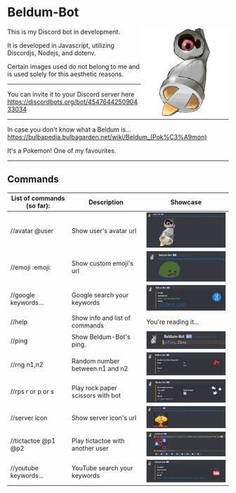 # Beldum-Bot
<img src="https://github.com/Tony120914/Beldum-Bot/blob/master/images/374Beldum-Shiny.png?raw=true" width="200" align="right">

This is my Discord bot in development.

It is developed in Javascript, utilizing Discordjs, Nodejs, and dotenv.

Certain images used do not belong to me and is used solely for this aesthetic reasons.

---

You can invite it to your Discord server here
https://discordbots.org/bot/454764425090433034

---

In case you don't know what a Beldum is...
https://bulbapedia.bulbagarden.net/wiki/Beldum_(Pok%C3%A9mon)

It's a Pokemon! One of my favourites.

---

## Commands
| List of commands (so far): | Description | Showcase |
| --- | --- | --- |
| //avatar @user | Show user's avatar url | <img src="https://github.com/Tony120914/Beldum-Bot/blob/master/screenshots/avatar.JPG?raw=true" width="300"> |
| //emoji :emoji: | Show custom emoji's url | <img src="https://github.com/Tony120914/Beldum-Bot/blob/master/screenshots/emoji.JPG?raw=true" width="300"> |
| //google keywords... | Google search your keywords | <img src="https://github.com/Tony120914/Beldum-Bot/blob/master/screenshots/google.JPG?raw=true" width="300"> |
| //help | Show info and list of commands | You're reading it... |
| //ping | Show Beldum-Bot's ping. | <img src="https://github.com/Tony120914/Beldum-Bot/blob/master/screenshots/ping.JPG?raw=true" width="300"> |
| //rng n1,n2 | Random number between n1 and n2 | <img src="https://github.com/Tony120914/Beldum-Bot/blob/master/screenshots/rng.JPG?raw=true" width="300"> |
| //rps r or p or s | Play rock paper scissors with bot | <img src="https://github.com/Tony120914/Beldum-Bot/blob/master/screenshots/rps.JPG?raw=true" width="300"> |
| //server icon | Show server icon's url | <img src="https://github.com/Tony120914/Beldum-Bot/blob/master/screenshots/servericon.JPG?raw=true" width="300"> |
| //tictactoe @p1 @p2 | Play tictactoe with another user | <img src="https://github.com/Tony120914/Beldum-Bot/blob/master/screenshots/tictactoe.jpg?raw=true" width="300"> |
| //youtube keywords... | YouTube search your keywords | <img src="https://github.com/Tony120914/Beldum-Bot/blob/master/screenshots/youtube.JPG?raw=true" width="300"> |

